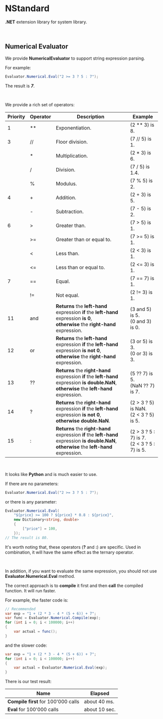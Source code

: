 # NStandard

**.NET** extension library for system library.

<br/>

## Numerical Evaluator

We provide **NumericalEvaluator** to support string expression parsing.

For example:

```csharp
Evaluator.Numerical.Eval("2 >= 3 ? 5 : 7");
```

The result is ***7***.

<br/>

We provide a rich set of operators:

| Priority | Operator | Description                                                  | Example                                         |
| -------- | -------- | ------------------------------------------------------------ | ----------------------------------------------- |
| 1        | **       | Exponentiation.                                              | (2 ** 3) is 8.                                  |
| 3        | //       | Floor division.                                              | (7 // 5) is 1.                                  |
|          | *        | Multiplication.                                              | (2 * 3) is 6.                                   |
|          | /        | Division.                                                    | (7 / 5) is 1.4.                                 |
|          | %        | Modulus.                                                     | (7 % 5) is 2.                                   |
| 4        | +        | Addition.                                                    | (2 + 3) is 5.                                   |
|          | -        | Subtraction.                                                 | (7 - 5) is 2.                                   |
| 6        | >        | Greater than.                                                | (7 > 5) is 1.                                   |
|          | \>=      | Greater than or equal to.                                    | (7 >= 5) is 1.                                  |
|          | <        | Less than.                                                   | (2 < 3) is 1.                                   |
|          | <=       | Less than or equal to.                                       | (2 <= 3) is 1.                                  |
| 7        | ==       | Equal.                                                       | (7 == 7) is 1.                                  |
|          | !=       | Not equal.                                                   | (2 != 3) is 1.                                  |
| 11       | and      | **Returns** the **left-hand** expression **if** the **left-hand** expression **is 0**,<br/>**otherwise** the **right-hand** expression. | (3 and 5) is 5.<br/>(0 and 3) is 0.             |
| 12       | or       | **Returns** the **left-hand** expression **if** the **left-hand** expression **is not 0**,<br/>**otherwise** the **right-hand** expression. | (3 or 5) is 3.<br/>(0 or 3) is 3.               |
| 13       | ??       | **Returns** the **right-hand** expression **if** the **left-hand** expression **is** **double.NaN**,<br/>**otherwise** the **left-hand** expression. | (5 ?? 7) is 5.<br/>(NaN ?? 7) is 7.             |
| 14       | ?        | **Returns** the **right-hand** expression **if** the **left-hand** expression **is not 0**,<br/>**otherwise** **double.NaN**. | (2 > 3 ? 5) is NaN.<br/>(2 < 3 ? 5) is 5.       |
| 15       | :        | **Returns** the **right-hand** expression **if** the **left-hand** expression **is** **double.NaN**,<br/>**otherwise** the **left-hand** expression. | (2 > 3 ? 5 : 7) is 7.<br/>(2 < 3 ? 5 : 7) is 5. |

<br/>

It looks like **Python** and is much easier to use.

If there are no parameters:

```csharp
Evaluator.Numerical.Eval("2 >= 3 ? 5 : 7");
```

or there is any parameter:

```csharp
Evaluator.Numerical.Eval(
    "${price} >= 100 ? ${price} * 0.8 : ${price}", 
    new Dictionary<string, double>
    {
        ["price"] = 100,
    });
// The result is 80.
```

It's worth noting that, these operators (**?** and **:**) are specific. Used in combination, it will have the same effect as the ternary operator.

<br/>

In addition, if you want to evaluate the same expression, you should not use **Evaluator.Numerical.Eval** method.

The correct approach is to **compile** it first and then **call** the compiled function. It will run faster.

For example, the faster code is:

```csharp
// Recommended
var exp = "1 + (2 * 3 - 4 * (5 + 6)) + 7";
var func = Evaluator.Numerical.Compile(exp);
for (int i = 0; i < 100000; i++)
{
    var actual = func();
}
```
and the slower code:

```csharp
var exp = "1 + (2 * 3 - 4 * (5 + 6)) + 7";
for (int i = 0; i < 100000; i++)
{
    var actual = Evaluator.Numerical.Eval(exp);
}
```

There is our test result:

| Name                                | Elapsed       |
| ----------------------------------- | ------------- |
| **Compile first** for 100'000 calls | about 40 ms.  |
| **Eval** for 100'000 calls          | about 10 sec. |

